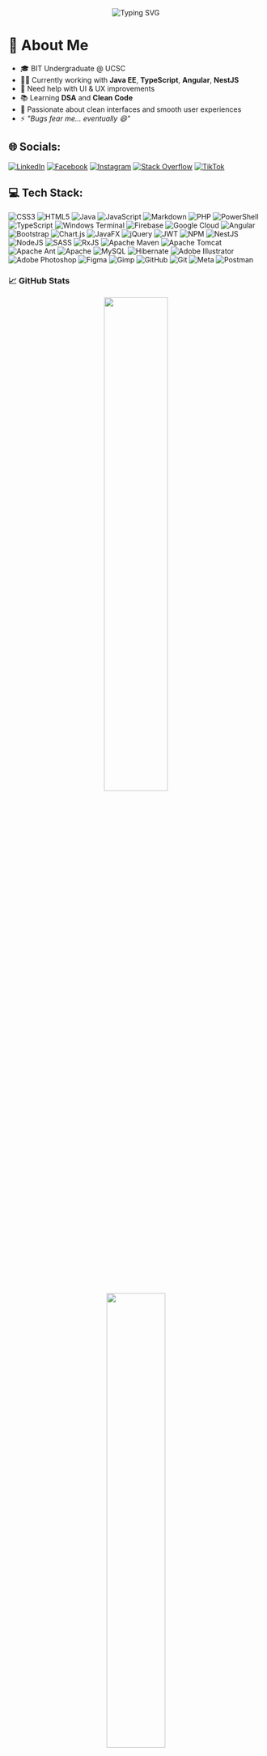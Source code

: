<div align="center">
  <img src="https://readme-typing-svg.demolab.com?font=Tagesschrift&size=40&duration=2500&pause=500&color=F70700&center=true&vCenter=true&width=435&lines=%F0%9F%91%8B+Hellow...;%F0%9F%98%8E+I'm+Nugitha+Disas+;%F0%9F%93%9A+Self+Learner;%E2%98%95+Java+Enthusiast;%F0%9F%92%BB+Full-stack+Learner;%F0%9F%8E%A8+Web+Designer" alt="Typing SVG" />
</div>

# 💫 About Me
- 🎓 BIT Undergraduate @ UCSC  
- 👨‍💻 Currently working with **Java EE**, **TypeScript**, **Angular**, **NestJS**
- 🙌 Need help with UI & UX improvements
- 📚 Learning **DSA** and **Clean Code**
- 🎯 Passionate about clean interfaces and smooth user experiences
- ⚡ _"Bugs fear me... eventually 😄"_

  
## 🌐 Socials:
[![LinkedIn](https://img.shields.io/badge/LinkedIn-%230077B5.svg?logo=linkedin&logoColor=white)](https://linkedin.com/in/nugitha-disas) [![Facebook](https://img.shields.io/badge/Facebook-%231877F2.svg?logo=Facebook&logoColor=white)](https://web.facebook.com/nugitha.disas) [![Instagram](https://img.shields.io/badge/Instagram-%23E4405F.svg?logo=Instagram&logoColor=white)](https://instagram.com/nugi_dc)  [![Stack Overflow](https://img.shields.io/badge/-Stackoverflow-FE7A16?logo=stack-overflow&logoColor=white)](https://stackoverflow.com/users/30428711) [![TikTok](https://img.shields.io/badge/TikTok-%23000000.svg?logo=TikTok&logoColor=white)](https://tiktok.com/@nugi_dc) 

## 💻 Tech Stack:
![CSS3](https://img.shields.io/badge/css3-%231572B6.svg?style=for-the-badge&logo=css3&logoColor=white) ![HTML5](https://img.shields.io/badge/html5-%23E34F26.svg?style=for-the-badge&logo=html5&logoColor=white) ![Java](https://img.shields.io/badge/java-%23ED8B00.svg?style=for-the-badge&logo=openjdk&logoColor=white) ![JavaScript](https://img.shields.io/badge/javascript-%23323330.svg?style=for-the-badge&logo=javascript&logoColor=%23F7DF1E) ![Markdown](https://img.shields.io/badge/markdown-%23000000.svg?style=for-the-badge&logo=markdown&logoColor=white) ![PHP](https://img.shields.io/badge/php-%23777BB4.svg?style=for-the-badge&logo=php&logoColor=white) ![PowerShell](https://img.shields.io/badge/PowerShell-%235391FE.svg?style=for-the-badge&logo=powershell&logoColor=white) ![TypeScript](https://img.shields.io/badge/typescript-%23007ACC.svg?style=for-the-badge&logo=typescript&logoColor=white) ![Windows Terminal](https://img.shields.io/badge/Windows%20Terminal-%234D4D4D.svg?style=for-the-badge&logo=windows-terminal&logoColor=white) ![Firebase](https://img.shields.io/badge/firebase-%23039BE5.svg?style=for-the-badge&logo=firebase) ![Google Cloud](https://img.shields.io/badge/GoogleCloud-%234285F4.svg?style=for-the-badge&logo=google-cloud&logoColor=white) ![Angular](https://img.shields.io/badge/angular-%23DD0031.svg?style=for-the-badge&logo=angular&logoColor=white) ![Bootstrap](https://img.shields.io/badge/bootstrap-%238511FA.svg?style=for-the-badge&logo=bootstrap&logoColor=white) ![Chart.js](https://img.shields.io/badge/chart.js-F5788D.svg?style=for-the-badge&logo=chart.js&logoColor=white) ![JavaFX](https://img.shields.io/badge/javafx-%23FF0000.svg?style=for-the-badge&logo=javafx&logoColor=white) ![jQuery](https://img.shields.io/badge/jquery-%230769AD.svg?style=for-the-badge&logo=jquery&logoColor=white) ![JWT](https://img.shields.io/badge/JWT-black?style=for-the-badge&logo=JSON%20web%20tokens) ![NPM](https://img.shields.io/badge/NPM-%23CB3837.svg?style=for-the-badge&logo=npm&logoColor=white) ![NestJS](https://img.shields.io/badge/nestjs-%23E0234E.svg?style=for-the-badge&logo=nestjs&logoColor=white) ![NodeJS](https://img.shields.io/badge/node.js-6DA55F?style=for-the-badge&logo=node.js&logoColor=white) ![SASS](https://img.shields.io/badge/SASS-hotpink.svg?style=for-the-badge&logo=SASS&logoColor=white) ![RxJS](https://img.shields.io/badge/rxjs-%23B7178C.svg?style=for-the-badge&logo=reactivex&logoColor=white) ![Apache Maven](https://img.shields.io/badge/Apache%20Maven-C71A36?style=for-the-badge&logo=Apache%20Maven&logoColor=white) ![Apache Tomcat](https://img.shields.io/badge/apache%20tomcat-%23F8DC75.svg?style=for-the-badge&logo=apache-tomcat&logoColor=black) ![Apache Ant](https://img.shields.io/badge/Apache%20Ant-A81C7D?style=for-the-badge&logo=Apache%20Ant&logoColor=white) ![Apache](https://img.shields.io/badge/apache-%23D42029.svg?style=for-the-badge&logo=apache&logoColor=white) ![MySQL](https://img.shields.io/badge/mysql-4479A1.svg?style=for-the-badge&logo=mysql&logoColor=white) ![Hibernate](https://img.shields.io/badge/Hibernate-59666C?style=for-the-badge&logo=Hibernate&logoColor=white) ![Adobe Illustrator](https://img.shields.io/badge/adobe%20illustrator-%23FF9A00.svg?style=for-the-badge&logo=adobe%20illustrator&logoColor=white) ![Adobe Photoshop](https://img.shields.io/badge/adobe%20photoshop-%2331A8FF.svg?style=for-the-badge&logo=adobe%20photoshop&logoColor=white) ![Figma](https://img.shields.io/badge/figma-%23F24E1E.svg?style=for-the-badge&logo=figma&logoColor=white) ![Gimp](https://img.shields.io/badge/Gimp-657D8B?style=for-the-badge&logo=gimp&logoColor=FFFFFF) ![GitHub](https://img.shields.io/badge/github-%23121011.svg?style=for-the-badge&logo=github&logoColor=white) ![Git](https://img.shields.io/badge/git-%23F05033.svg?style=for-the-badge&logo=git&logoColor=white) ![Meta](https://img.shields.io/badge/Meta-%230467DF.svg?style=for-the-badge&logo=Meta&logoColor=white) ![Postman](https://img.shields.io/badge/Postman-FF6C37?style=for-the-badge&logo=postman&logoColor=white)

### 📈 GitHub Stats

<p align="center">
  <img src="https://github-readme-stats.vercel.app/api?username=Nugi29&show_icons=true&theme=dark&hide_border=false" width="50%"/><br><br>
  <img src="https://nirzak-streak-stats.vercel.app/?user=Nugi29&theme=dark&hide_border=false" width="48%"/>
</p>

<p align="center">
  <img src="https://github-readme-stats.vercel.app/api/top-langs/?username=Nugi29&theme=dark&hide_border=false&layout=compact" width="40%"/>
</p>

---

### 🏆 GitHub Trophies
<p align="center">
  <img src="https://github-profile-trophy.vercel.app/?username=Nugi29&theme=radical&no-frame=false&no-bg=false&margin-w=10"/>
</p>

---

### 🔝 Top Contributions
<p align="center">
  <img src="https://github-contributor-stats.vercel.app/api?username=Nugi29&limit=5&theme=dark&combine_all_yearly_contributions=true"/>
</p>

---
[![](https://visitcount.itsvg.in/api?id=Nugi29&icon=0&color=0)](https://visitcount.itsvg.in)

<!-- Proudly created with GPRM ( https://gprm.itsvg.in ) -->
